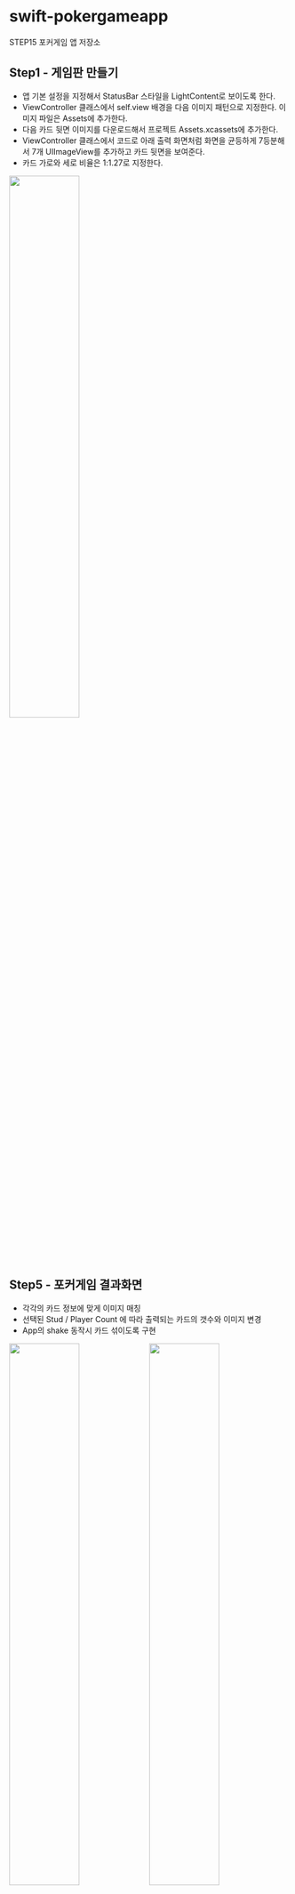 # swift-pokergameapp
STEP15 포커게임 앱 저장소



## Step1 - 게임판 만들기

- 앱 기본 설정을 지정해서 StatusBar 스타일을 LightContent로 보이도록 한다.
- ViewController 클래스에서 self.view 배경을 다음 이미지 패턴으로 지정한다. 이미지 파일은 Assets에 추가한다.
- 다음 카드 뒷면 이미지를 다운로드해서 프로젝트 Assets.xcassets에 추가한다.
- ViewController 클래스에서 코드로 아래 출력 화면처럼 화면을 균등하게 7등분해서 7개 UIImageView를 추가하고 카드 뒷면을 보여준다.
- 카드 가로와 세로 비율은 1:1.27로 지정한다.



<img src="https://user-images.githubusercontent.com/40784518/73843413-f359d600-4861-11ea-9152-4621cd453f77.png" width="50%"></img>



## Step5 - 포커게임 결과화면

- 각각의 카드 정보에 맞게 이미지 매칭
- 선택된 Stud / Player Count 에 따라 출력되는 카드의 갯수와 이미지 변경
- App의 shake 동작시 카드 섞이도록 구현 

<img src="https://user-images.githubusercontent.com/40784518/74433200-4e637c80-4ea3-11ea-9bf9-33dccf460c26.png" width="50%"></img><img src="https://user-images.githubusercontent.com/40784518/74433246-64713d00-4ea3-11ea-8693-4c97a1508eab.png" width="50%"></img>

 